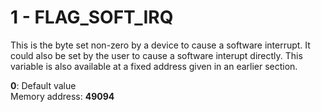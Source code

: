 # 1 - FLAG_SOFT_IRQ

This is the byte set non-zero by а device to cause a software interrupt. It could also be set by the user to cause a software interupt directly. This variable is also available at a fixed address given in an earlier section.


**0**: Default value  
Memory address: **49094**

